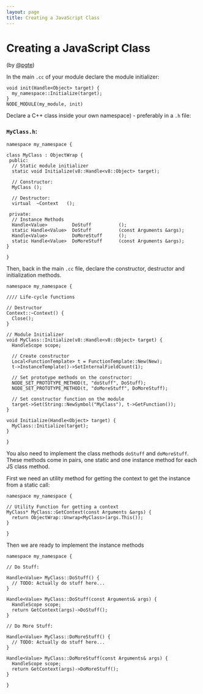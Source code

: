 ```yaml
---
layout: page
title: Creating a JavaScript Class
---
```


# Creating a JavaScript Class
(by [@pgte](https://github.com/pgte))

In the main `.cc` of your module declare the module initializer:

    void init(Handle<Object> target) {
      my_namespace::Initialize(target);
    }
    NODE_MODULE(my_module, init)

Declare a C++ class inside your own namespace) - preferably in a `.h` file:

### `MyClass.h`:

    namespace my_namespace {

    class MyClass : ObjectWrap {
     public:
      // Static module initializer
      static void Initialize(v8::Handle<v8::Object> target);

      // Constructor:
      MyClass ();

      // Destructor:
      virtual  ~Context   ();

     private:
      // Instance Methods
      Handle<Value>         DoStuff          ();
      static Handle<Value>  DoStuff          (const Arguments &args);
      Handle<Value>         DoMoreStuff      ();
      static Handle<Value>  DoMoreStuff      (const Arguments &args);
    }

    }

Then, back in the main `.cc` file, declare the constructor, destructor and initialization methods.

    namespace my_namespace {

    //// Life-cycle functions

    // Destructor
    Context::~Context() {
      Close();
    }

    // Module Initializer
    void MyClass::Initialize(v8::Handle<v8::Object> target) {
      HandleScope scope;

      // Create constructor
      Local<FunctionTemplate> t = FunctionTemplate::New(New);
      t->InstanceTemplate()->SetInternalFieldCount(1);

      // Set prototype methods on the constructor:
      NODE_SET_PROTOTYPE_METHOD(t, "doStuff", DoStuff);
      NODE_SET_PROTOTYPE_METHOD(t, "doMoreStuff", DoMoreStuff);

      // Set constructor function on the module
      target->Set(String::NewSymbol("MyClass"), t->GetFunction());
    }

    void Initialize(Handle<Object> target) {
      MyClass::Initialize(target);
    }

    }

You also need to implement the class methods `doStuff` and `doMoreStuff`. These methods come in pairs, one static and one instance method for each JS class method.

First we need an utility method for getting the context to get the instance from a static call:

    namespace my_namespace {

    // Utility Function for getting a context
    MyClass* MyClass::GetContext(const Arguments &args) {
      return ObjectWrap::Unwrap<MyClass>(args.This());
    }

    }

Then we are ready to implement the instance methods

    namespace my_namespace {

    // Do Stuff:

    Handle<Value> MyClass::DoStuff() {
      // TODO: Actually do stuff here...
    }

    Handle<Value> MyClass::DoStuff(const Arguments& args) {
      HandleScope scope;
      return GetContext(args)->DoStuff();
    }

    // Do More Stuff:

    Handle<Value> MyClass::DoMoreStuff() {
      // TODO: Actually do stuff here...
    }

    Handle<Value> MyClass::DoMoreStuff(const Arguments& args) {
      HandleScope scope;
      return GetContext(args)->DoMoreStuff();
    }

    }
